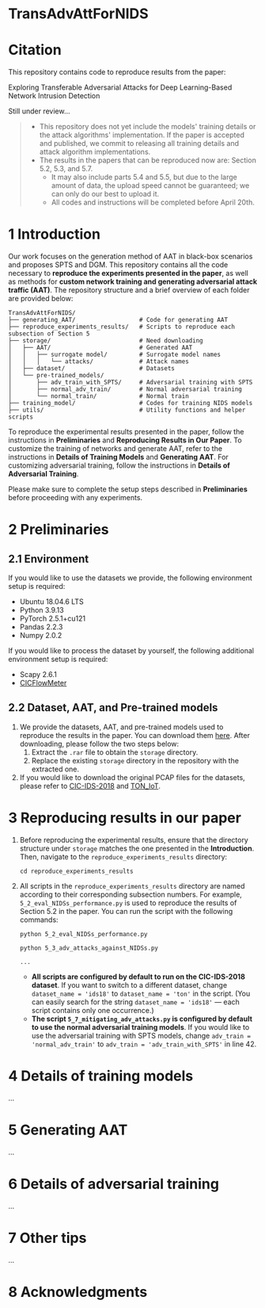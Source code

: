 # TransAdvAttForNIDS
# Citation

This repository contains code to reproduce results from the paper:

Exploring Transferable Adversarial Attacks for Deep Learning-Based Network Intrusion Detection

Still under review…


> - This repository does not yet include the models' training details or the attack algorithms' implementation. If the paper is accepted and published, we commit to releasing all training details and attack algorithm implementations.
> - The results in the papers that can be reproduced now are: Section 5.2, 5.3, and 5.7. 
>   - It may also include parts 5.4 and 5.5, but due to the large amount of data, the upload speed cannot be guaranteed; we can only do our best to upload it.
>   - All codes and instructions will be completed before April 20th.

# 1 Introduction
Our work focuses on the generation method of AAT in black-box scenarios and proposes SPTS and DGM. This repository contains all the code necessary to **reproduce the experiments presented in the paper**, as well as methods for **custom network training and generating adversarial attack traffic (AAT)**. The repository structure and a brief overview of each folder are provided below:
```
TransAdvAttForNIDS/
├── generating_AAT/                  # Code for generating AAT
├── reproduce_experiments_results/   # Scripts to reproduce each subsection of Section 5
├── storage/                         # Need downloading
│   ├── AAT/                         # Generated AAT
│   │   ├── surrogate model/         # Surrogate model names
│   │   │   └── attacks/             # Attack names
│   ├── dataset/                     # Datasets
│   └── pre-trained_models/          
│       ├── adv_train_with_SPTS/     # Adversarial training with SPTS
│       ├── normal_adv_train/        # Normal adversarial training
│       └── normal_train/            # Normal train
├── training_model/                  # Codes for training NIDS models
├── utils/                           # Utility functions and helper scripts
```
To reproduce the experimental results presented in the paper, follow the instructions in **Preliminaries** and **Reproducing Results in Our Paper**. To customize the training of networks and generate AAT, refer to the instructions in **Details of Training Models** and **Generating AAT**. For customizing adversarial training, follow the instructions in **Details of Adversarial Training**. 

Please make sure to complete the setup steps described in **Preliminaries** before proceeding with any experiments.

# 2 Preliminaries

## 2.1 Environment
If you would like to use the datasets we provide, the following environment setup is required:
- Ubuntu 18.04.6 LTS
- Python 3.9.13
- PyTorch 2.5.1+cu121
- Pandas 2.2.3
- Numpy 2.0.2

If you would like to process the dataset by yourself, the following additional environment setup is required:
- Scapy 2.6.1
- [CICFlowMeter](https://www.unb.ca/cic/research/applications.html#CICFlowMeter)

## 2.2 Dataset, AAT, and Pre-trained models
1. We provide the datasets, AAT, and pre-trained models used to reproduce the results in the paper. You can download them [here](https://doi.org/10.5281/zenodo.15212457). After downloading, please follow the two steps below:
   1. Extract the `.rar` file to obtain the `storage` directory.
   2. Replace the existing `storage` directory in the repository with the extracted one.
2. If you would like to download the original PCAP files for the datasets, please refer to [CIC-IDS-2018](https://www.unb.ca/cic/datasets/ids-2018.html) and [TON_IoT](https://research.unsw.edu.au/projects/toniot-datasets).

# 3 Reproducing results in our paper
1. Before reproducing the experimental results, ensure that the directory structure under `storage` matches the one presented in the **Introduction**. Then, navigate to the `reproduce_experiments_results` directory:
   ```
   cd reproduce_experiments_results
   ```
2. All scripts in the `reproduce_experiments_results` directory are named according to their corresponding subsection numbers. For example, `5_2_eval_NIDSs_performance.py` is used to reproduce the results of Section 5.2 in the paper. You can run the script with the following commands:
   ```
   python 5_2_eval_NIDSs_performance.py
   ```
   ```
   python 5_3_adv_attacks_against_NIDSs.py
   ```
   ```
   ...
   ```
   - **All scripts are configured by default to run on the CIC-IDS-2018 dataset**. If you want to switch to a different dataset, change `dataset_name = 'ids18'` to `dataset_name = 'ton'` in the script. (You can easily search for the string `dataset_name = 'ids18'` — each script contains only one occurrence.)
   - **The script `5_7_mitigating_adv_attacks.py` is configured by default to use the normal adversarial training models**. If you would like to use the adversarial training with SPTS models, change `adv_train = 'normal_adv_train'` to `adv_train = 'adv_train_with_SPTS'` in line 42.

# 4 Details of training models
...

# 5 Generating AAT
...

# 6 Details of adversarial training
...

# 7 Other tips
...

# 8 Acknowledgments